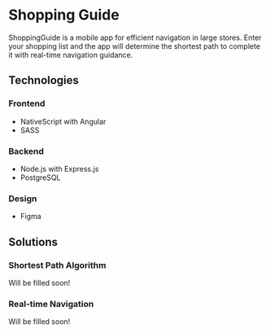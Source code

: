 # Shopping Guide

ShoppingGuide is a mobile app for efficient navigation in large stores. Enter your shopping list and the app will determine the shortest path to complete it with real-time navigation guidance.

## Technologies

### Frontend
- NativeScript with Angular
- SASS
### Backend
- Node.js with Express.js
- PostgreSQL
### Design
- Figma

## Solutions

### Shortest Path Algorithm

Will be filled soon!

### Real-time Navigation

Will be filled soon!
